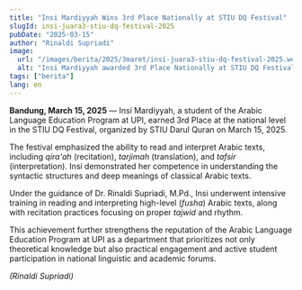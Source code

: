 ```yaml
---
title: "Insi Mardiyyah Wins 3rd Place Nationally at STIU DQ Festival"
slugId: insi-juara3-stiu-dq-festival-2025
pubDate: "2025-03-15"
author: "Rinaldi Supriadi"
image:
  url: "/images/berita/2025/3maret/insi-juara3-stiu-dq-festival-2025.webp"
  alt: "Insi Mardiyyah awarded 3rd Place Nationally at STIU DQ Festival"
tags: ["berita"]
lang: en
---
```


**Bandung, March 15, 2025** — Insi Mardiyyah, a student of the Arabic Language Education Program at UPI, earned 3rd Place at the national level in the STIU DQ Festival, organized by STIU Darul Quran on March 15, 2025.

The festival emphasized the ability to read and interpret Arabic texts, including *qira'ah* (recitation), *tarjimah* (translation), and *tafsir* (interpretation). Insi demonstrated her competence in understanding the syntactic structures and deep meanings of classical Arabic texts.

Under the guidance of Dr. Rinaldi Supriadi, M.Pd., Insi underwent intensive training in reading and interpreting high-level (*fusha*) Arabic texts, along with recitation practices focusing on proper *tajwid* and rhythm.

This achievement further strengthens the reputation of the Arabic Language Education Program at UPI as a department that prioritizes not only theoretical knowledge but also practical engagement and active student participation in national linguistic and academic forums.

*(Rinaldi Supriadi)*
